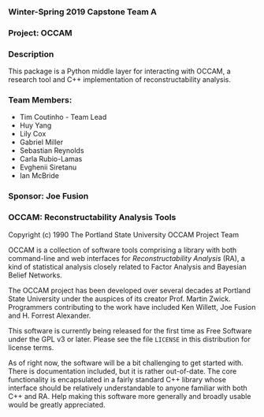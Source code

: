 ### Winter-Spring 2019 Capstone Team A
### Project: OCCAM
### Description
This package is a Python middle layer for interacting with OCCAM, a research tool and C++ implementation of reconstructability analysis.

### Team Members:
- Tim Coutinho - Team Lead
- Huy Yang
- Lily Cox
- Gabriel Miller
- Sebastian Reynolds
- Carla Rubio-Lamas
- Evghenii Siretanu
- Ian McBride

### Sponsor: Joe Fusion

### OCCAM: Reconstructability Analysis Tools
Copyright (c) 1990 The Portland State University OCCAM Project Team

OCCAM is a collection of software tools comprising a library
with both command-line and web interfaces for
*Reconstructability Analysis* (RA), a kind of statistical
analysis closely related to Factor Analysis and Bayesian
Belief Networks.

The OCCAM project has been developed over several decades at
Portland State University under the auspices of its creator
Prof. Martin Zwick. Programmers contributing to the work
have included Ken Willett, Joe Fusion and H. Forrest
Alexander.

This software is currently being released for the first time
as Free Software under the GPL v3 or later. Please see the
file `LICENSE` in this distribution for license terms.

As of right now, the software will be a bit challenging to
get started with. There is documentation included, but it is
rather out-of-date. The core functionality is encapsulated
in a fairly standard C++ library whose interface should be
relatively understandable to anyone familiar with both C++
and RA. Help making this software more generally and broadly
usable would be greatly appreciated.
